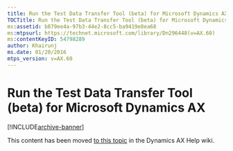 ```yaml
---
title: Run the Test Data Transfer Tool (beta) for Microsoft Dynamics AX
TOCTitle: Run the Test Data Transfer Tool (beta) for Microsoft Dynamics AX
ms:assetid: b879ee4a-97b3-44e2-8cc5-ba9419e8ea68
ms:mtpsurl: https://technet.microsoft.com/library/Dn296448(v=AX.60)
ms:contentKeyID: 54798289
author: Khairunj
ms.date: 01/20/2016
mtps_version: v=AX.60
---
```


# Run the Test Data Transfer Tool (beta) for Microsoft Dynamics AX 


[!INCLUDE[archive-banner](includes/archive-banner.md)]


This content has been moved [to this topic](https://ax.help.dynamics.com/en/wiki/run-the-test-data-transfer-tool-beta-for-microsoft-dynamics-ax/) in the Dynamics AX Help wiki.

  


